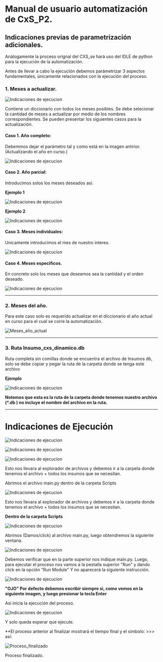 # Manual de usuario automatización de CxS_P2.

## Indicaciones previas de parametrización adicionales. 
Análogamente la proceso orignal del CXS_se hará uso del IDLE de python para la ejecución de la automatización. 

Antes de llevar a cabo la ejecución debemos parámetrizar 3 aspectos fundamentales, únicamente relacionados con la ejecución del proceso.

### 1. Meses a actualizar. 
![Indicaciones de ejecucion](Img_Readme/Meses_a_actualizar_db.png)

Contiene un diccionario con todos los meses posibles. Se debe selecionar la cantidad de meses a actualizar por medio de los nombres correspondientes.
Se pueden presentar los siguientes casos para la actualización. 

#### Caso 1. Año completo:  
Debemmos dejar el parámetro tal y como está en la imagen antirior. (Actualizando el año en curso.)

![Indicaciones de ejecucion](Img_Readme/Meses_a_actualizar_db.png)

#### Caso 2. Año parcial:

Introducimos solos los meses deseados así. 

**Ejemplo 1**

![Indicaciones de ejecucion](Img_Readme/Meses_parciales_ejem1.png)

**Ejemplo 2**

![Indicaciones de ejecucion](Img_Readme/Meses_parciales_ejmp2.png)


#### Caso 3. Meses individuales:

Unicamente introducimos el mes de nuestro interes. 

![Indicaciones de ejecucion](Img_Readme/Mes_individual.png)

#### Caso 4. Meses especificos.

En concreto solo los meses que deseamos sea la cantidad y el orden deseado. 

![Indicaciones de ejecucion](Img_Readme/Meses_aleatorios.png)

---
### 2. Meses del año. 

Para este caso solo es requerido actualizar en el diccionario el año actual en curso para el cual se corre la automatización. 

![Meses_año_actual](Img_Readme/Meses_año_actual.png)

----

### 3. Ruta Insumo_cxs_dinamico.db

Ruta completa sin comillas donde se encuentra el archivo de Insumos db, solo se debe copiar y pegar la ruta de la carpeta donde se tenga este archivo

**Ejemplo**

![Indicaciones de ejecucion](Img_Readme/Ruta_Base.png)

**Notemos que esta es la ruta de la carpeta donde tenemos nuestro archivo (*.db ) no incluye el nombre del archivo en la ruta.** 

---

# Indicaciones de Ejecución

![Indicaciones de ejecucion](Img_Readme/Indicaciones_ejecucion1.png)

![Indicaciones de ejecucion](Img_Readme/Indicaciones_ejecucion2.png)


![Indicaciones de ejecucion](Img_Readme/Indicaciones_ejecucion3.png)

Esto nos llevara al explorador de archivos y debemos ir a la carpeta donde tenemos el archivo + todos los insumos que se necesitan.

Abrimos el archivo main.py dentro de la carpeta Scripts 

![Indicaciones de ejecucion](Img_Readme/Carpeta_scripts.png)


Esto nos llevara al explorador de archivos y debemos ir a la carpeta donde tenemos el archivo + todos los insumos que se necesitan.

**Dentro de la carpeta Scripts**

![Indicaciones de ejecucion](Img_Readme/Archivo_main.png)

Abrimos (Damos/click) al archivo main.py, luego obtendremos la siguiente ventana. 

![Indicaciones de ejecucion](Img_Readme/Run_archivo_main.png)

Debemos verificar que en la parte superior nos indique main.py. Luego, para ejecutar el proceso nos vamos a la pestalla superior "Run" y dando click en la opción "Run Module" Y no aparecerá la siguiente instrucción. 

![Indicaciones de ejecucion](Img_Readme/Instruccion_inicial.png)

**"OJO" Por defecto debemos escribir siempre si, como vemos en la siguiente imagen, y luego presionar la tecla Enter**


Así inicia la ejecución del proceso.

![Indicaciones de ejecucion](Img_Readme/Incio_Ejecución.png)

Y solo queda esperar que ejecute. 

**El proceso anterior al finalizar mostrará el tiempo final y el simbolo: >>> así:

![Proceso_finalizado](Img_Readme/Proceso_finalizado.png)

Proceso finalizado. 